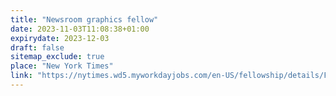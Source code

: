 ```yaml
---
title: "Newsroom graphics fellow"
date: 2023-11-03T11:08:38+01:00
expirydate: 2023-12-03
draft: false
sitemap_exclude: true
place: "New York Times"
link: "https://nytimes.wd5.myworkdayjobs.com/en-US/fellowship/details/Fellowship----Graphics-Editor_REQ-015653"
---
```

